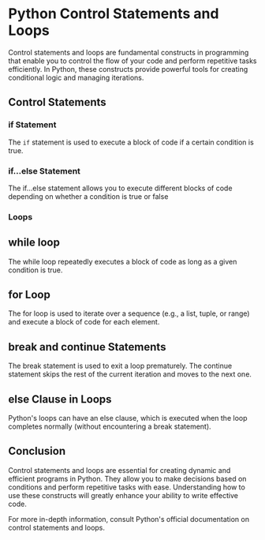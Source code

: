 # Python Control Statements and Loops

Control statements and loops are fundamental constructs in programming that enable you to control the flow of your code and perform repetitive tasks efficiently. In Python, these constructs provide powerful tools for creating conditional logic and managing iterations.

## Control Statements

### if Statement

The `if` statement is used to execute a block of code if a certain condition is true.
### if...else Statement

The if...else statement allows you to execute different blocks of code depending on whether a condition is true or false

### Loops
## while loop

The while loop repeatedly executes a block of code as long as a given condition is true.

## for Loop
The for loop is used to iterate over a sequence (e.g., a list, tuple, or range) and execute a block of code for each element.
## break and continue Statements
The break statement is used to exit a loop prematurely.
The continue statement skips the rest of the current iteration and moves to the next one.

## else Clause in Loops
Python's loops can have an else clause, which is executed when the loop completes normally (without encountering a break statement).

## Conclusion
Control statements and loops are essential for creating dynamic and efficient programs in Python. They allow you to make decisions based on conditions and perform repetitive tasks with ease. Understanding how to use these constructs will greatly enhance your ability to write effective code.

For more in-depth information, consult Python's official documentation on control statements and loops.
